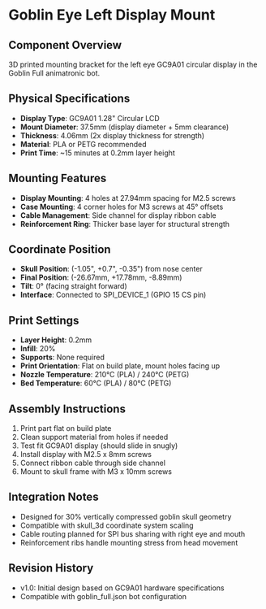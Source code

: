# Goblin Eye Left Display Mount

## Component Overview
3D printed mounting bracket for the left eye GC9A01 circular display in the Goblin Full animatronic bot.

## Physical Specifications
- **Display Type**: GC9A01 1.28" Circular LCD
- **Mount Diameter**: 37.5mm (display diameter + 5mm clearance) 
- **Thickness**: 4.06mm (2x display thickness for strength)
- **Material**: PLA or PETG recommended
- **Print Time**: ~15 minutes at 0.2mm layer height

## Mounting Features
- **Display Mounting**: 4 holes at 27.94mm spacing for M2.5 screws
- **Case Mounting**: 4 corner holes for M3 screws at 45° offsets
- **Cable Management**: Side channel for display ribbon cable
- **Reinforcement Ring**: Thicker base layer for structural strength

## Coordinate Position
- **Skull Position**: (-1.05", +0.7", -0.35") from nose center
- **Final Position**: (-26.67mm, +17.78mm, -8.89mm) 
- **Tilt**: 0° (facing straight forward)
- **Interface**: Connected to SPI_DEVICE_1 (GPIO 15 CS pin)

## Print Settings
- **Layer Height**: 0.2mm
- **Infill**: 20% 
- **Supports**: None required
- **Print Orientation**: Flat on build plate, mount holes facing up
- **Nozzle Temperature**: 210°C (PLA) / 240°C (PETG)
- **Bed Temperature**: 60°C (PLA) / 80°C (PETG)

## Assembly Instructions
1. Print part flat on build plate
2. Clean support material from holes if needed
3. Test fit GC9A01 display (should slide in snugly)
4. Install display with M2.5 x 8mm screws
5. Connect ribbon cable through side channel
6. Mount to skull frame with M3 x 10mm screws

## Integration Notes  
- Designed for 30% vertically compressed goblin skull geometry
- Compatible with skull_3d coordinate system scaling
- Cable routing planned for SPI bus sharing with right eye and mouth
- Reinforcement ribs handle mounting stress from head movement

## Revision History
- v1.0: Initial design based on GC9A01 hardware specifications
- Compatible with goblin_full.json bot configuration